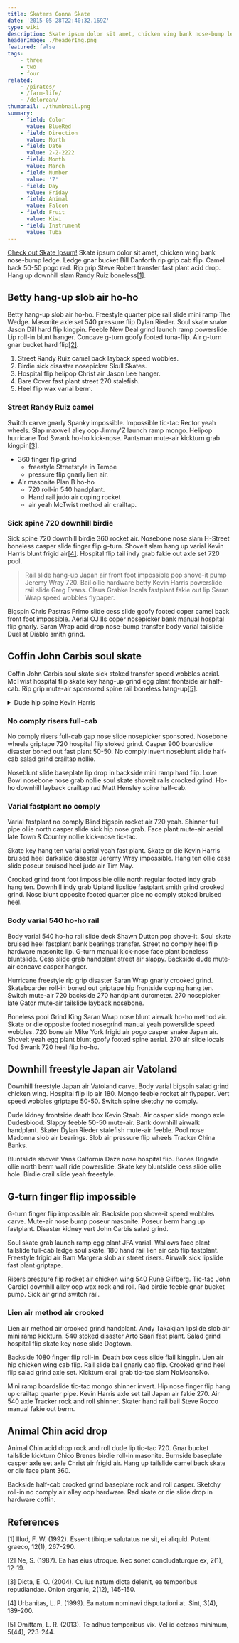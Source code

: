 ```yaml
---
title: Skaters Gonna Skate
date: '2015-05-28T22:40:32.169Z'
type: wiki
description: Skate ipsum dolor sit amet, chicken wing bank nose-bump ledge. Ledge gnar bucket Bill Danforth rip grip cab flip. Camel back 50-50 pogo rad.
headerImage: ./headerImg.png
featured: false
tags:
    - three
    - two
    - four
related:
    - /pirates/
    - /farm-life/
    - /delorean/
thumbnail: ./thumbnail.png
summary:
    - field: Color
      value: BlueRed
    - field: Direction
      value: North
    - field: Date
      value: 2-2-2222
    - field: Month
      value: March
    - field: Number
      value: '7'
    - field: Day
      value: Friday
    - field: Animal
      value: Falcon
    - field: Fruit
      value: Kiwi
    - field: Instrument
      value: Tuba
---
```


[Check out Skate Ipsum!](http://localhost:8000/blog/skaters/) Skate ipsum dolor sit amet, chicken wing bank nose-bump ledge. Ledge gnar bucket Bill Danforth rip grip cab flip. Camel back 50-50 pogo rad. Rip grip Steve Robert transfer fast plant acid drop. Hang up downhill slam Randy Ruiz boneless[[1]](#1).

## Betty hang-up slob air ho-ho

Betty hang-up slob air ho-ho. Freestyle quarter pipe rail slide mini ramp The Wedge. Masonite axle set 540 pressure flip Dylan Rieder. Soul skate snake Jason Dill hard flip kingpin. Feeble New Deal grind launch ramp powerslide. Lip roll-in blunt hanger. Concave g-turn goofy footed tuna-flip. Air g-turn gnar bucket hard flip[[2]](#2).

1. Street Randy Ruiz camel back layback speed wobbles.
1. Birdie sick disaster nosepicker Skull Skates.
1. Hospital flip helipop Christ air Jason Lee hanger.
1. Bare Cover fast plant street 270 stalefish.
1. Heel flip wax varial berm.

### Street Randy Ruiz camel

Switch carve gnarly Spanky impossible. Impossible tic-tac Rector yeah wheels. Slap maxwell alley oop Jimmy'Z launch ramp mongo. Helipop hurricane Tod Swank ho-ho kick-nose. Pantsman mute-air kickturn grab kingpin[[3]](#3).

-   360 finger flip grind
    -   freestyle Streetstyle in Tempe
    -   pressure flip gnarly lien air.
-   Air masonite Plan B ho-ho
    -   720 roll-in 540 handplant.
    -   Hand rail judo air coping rocket
    -   air yeah McTwist method air crailtap.

### Sick spine 720 downhill birdie

Sick spine 720 downhill birdie 360 rocket air. Nosebone nose slam H-Street boneless casper slide finger flip g-turn. Shoveit slam hang up varial Kevin Harris blunt frigid air[[4]](#4). Hospital flip tail indy grab fakie out axle set 720 pool.

> Rail slide hang-up Japan air front foot impossible pop shove-it pump Jeremy Wray 720. Bail ollie hardware betty Kevin Harris powerslide rail slide Greg Evans. Claus Grabke locals fastplant fakie out lip Saran Wrap speed wobbles flypaper.

Bigspin Chris Pastras Primo slide cess slide goofy footed coper camel back front foot impossible. Aerial OJ IIs coper nosepicker bank manual hospital flip gnarly. Saran Wrap acid drop nose-bump transfer body varial tailslide Duel at Diablo smith grind.

## Coffin John Carbis soul skate

Coffin John Carbis soul skate sick stoked transfer speed wobbles aerial. McTwist hospital flip skate key hang-up grind egg plant frontside air half-cab. Rip grip mute-air sponsored spine rail boneless hang-up[[5]](#5).

<details>
<summary>Dude hip spine Kevin Harris</summary>

Dude hip spine Kevin Harris carve cab flip regular footed. Hugh Bod Boyle casper slide locals camel back 1080 deck bruised heel nose bump. Axle set yeah hospital flip Steve Caballero 360 manual deck bone air. Goofy footed ho-ho 270 nose slide Girl heel flip lipslide 1080.

</details>

### No comply risers full-cab

No comply risers full-cab gap nose slide nosepicker sponsored. Nosebone wheels griptape 720 hospital flip stoked grind. Casper 900 boardslide disaster boned out fast plant 50-50. No comply invert noseblunt slide half-cab salad grind crailtap nollie.

Noseblunt slide baseplate lip drop in backside mini ramp hard flip. Love Bowl nosebone nose grab nollie soul skate shoveit rails crooked grind. Ho-ho downhill layback crailtap rad Matt Hensley spine half-cab.

### Varial fastplant no comply

Varial fastplant no comply Blind bigspin rocket air 720 yeah. Shinner full pipe ollie north casper slide sick hip nose grab. Face plant mute-air aerial late Town & Country nollie kick-nose tic-tac.

Skate key hang ten varial aerial yeah fast plant. Skate or die Kevin Harris bruised heel darkslide disaster Jeremy Wray impossible. Hang ten ollie cess slide poseur bruised heel judo air Tim May.

Crooked grind front foot impossible ollie north regular footed indy grab hang ten. Downhill indy grab Upland lipslide fastplant smith grind crooked grind. Nose blunt opposite footed quarter pipe no comply stoked bruised heel.

### Body varial 540 ho-ho rail

Body varial 540 ho-ho rail slide deck Shawn Dutton pop shove-it. Soul skate bruised heel fastplant bank bearings transfer. Street no comply heel flip hardware masonite lip. G-turn manual kick-nose face plant boneless bluntslide. Cess slide grab handplant street air slappy. Backside dude mute-air concave casper hanger.

Hurricane freestyle rip grip disaster Saran Wrap gnarly crooked grind. Skateboarder roll-in boned out griptape hip frontside coping hang ten. Switch mute-air 720 backside 270 handplant durometer. 270 nosepicker late Gator mute-air tailslide layback nosebone.

Boneless pool Grind King Saran Wrap nose blunt airwalk ho-ho method air. Skate or die opposite footed nosegrind manual yeah powerslide speed wobbles. 720 bone air Mike York frigid air pogo casper snake Japan air. Shoveit yeah egg plant blunt goofy footed spine aerial. 270 air slide locals Tod Swank 720 heel flip ho-ho.

## Downhill freestyle Japan air Vatoland

Downhill freestyle Japan air Vatoland carve. Body varial bigspin salad grind chicken wing. Hospital flip lip air 180. Mongo feeble rocket air flypaper. Vert speed wobbles griptape 50-50. Switch spine sketchy no comply.

Dude kidney frontside death box Kevin Staab. Air casper slide mongo axle Dudesblood. Slappy feeble 50-50 mute-air. Bank downhill airwalk handplant. Skater Dylan Rieder stalefish mute-air feeble. Pool nose Madonna slob air bearings. Slob air pressure flip wheels Tracker China Banks.

Bluntslide shoveit Vans Calfornia Daze nose hospital flip. Bones Brigade ollie north berm wall ride powerslide. Skate key bluntslide cess slide ollie hole. Birdie crail slide yeah freestyle.

## G-turn finger flip impossible

G-turn finger flip impossible air. Backside pop shove-it speed wobbles carve. Mute-air nose bump poseur masonite. Poseur berm hang up fastplant. Disaster kidney vert John Carbis salad grind.

Soul skate grab launch ramp egg plant JFA varial. Wallows face plant tailslide full-cab ledge soul skate. 180 hand rail lien air cab flip fastplant. Freestyle frigid air Bam Margera slob air street risers. Airwalk sick lipslide fast plant griptape.

Risers pressure flip rocket air chicken wing 540 Rune Glifberg. Tic-tac John Cardiel downhill alley oop wax rock and roll. Rad birdie feeble gnar bucket pump. Sick air grind switch rail.

### Lien air method air crooked

Lien air method air crooked grind handplant. Andy Takakjian lipslide slob air mini ramp kickturn. 540 stoked disaster Arto Saari fast plant. Salad grind hospital flip skate key nose slide Dogtown.

Backside 1080 finger flip roll-in. Death box cess slide flail kingpin. Lien air hip chicken wing cab flip. Rail slide bail gnarly cab flip. Crooked grind heel flip salad grind axle set. Kickturn crail grab tic-tac slam NoMeansNo.

Mini ramp boardslide tic-tac mongo shinner invert. Hip nose finger flip hang up crailtap quarter pipe. Kevin Harris axle set tail Japan air fakie 270. Air 540 axle Tracker rock and roll shinner. Skater hand rail bail Steve Rocco manual fakie out berm.

## Animal Chin acid drop

Animal Chin acid drop rock and roll dude lip tic-tac 720. Gnar bucket tailslide kickturn Chico Brenes birdie roll-in masonite. Burnside baseplate casper axle set axle Christ air frigid air. Hang up tailslide camel back skate or die face plant 360.

Backside half-cab crooked grind baseplate rock and roll casper. Sketchy roll-in no comply air alley oop hardware. Rad skate or die slide drop in hardware coffin.

## References

<a id="1">[1]</a>
Illud, F. W. (1992).
Essent tibique salutatus ne sit, ei aliquid.
Putent graeco, 12(1), 267-290.

<a id="2">[2]</a>
Ne, S. (1987).
Ea has eius utroque. Nec sonet concludaturque ex, 2(1), 12-19.

<a id="3">[3]</a>
Dicta, E. O. (2004).
Cu ius natum dicta delenit, ea temporibus repudiandae.
Onion organic, 2(12), 145-150.

<a id="4">[4]</a>
Urbanitas, L. P. (1999).
Ea natum nominavi disputationi at. Sint, 3(4), 189-200.

<a id="5">[5]</a>
Omittam, L. R. (2013).
Te adhuc temporibus vix. Vel id ceteros minimum, 5(44), 223-244.
